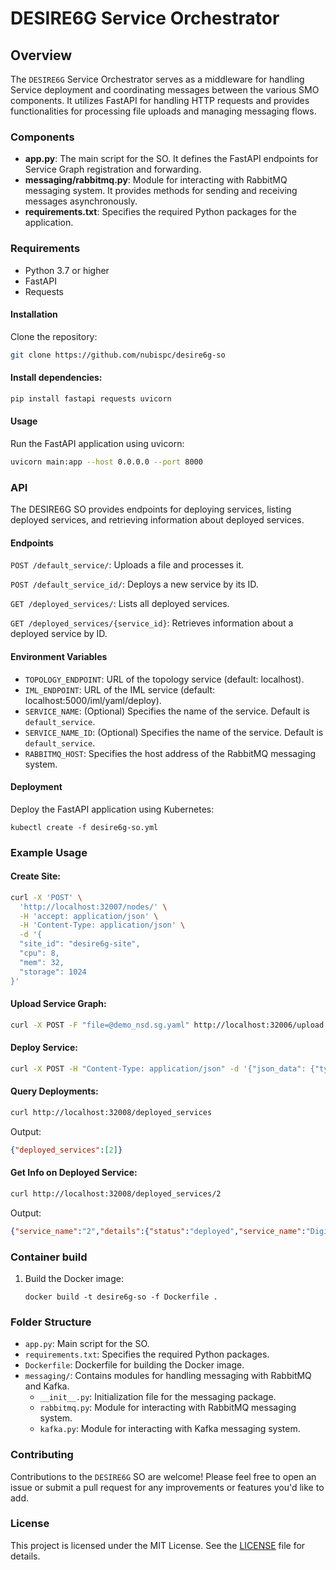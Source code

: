 # DESIRE6G Service Orchestrator

## Overview

The `DESIRE6G` Service Orchestrator serves as a middleware for handling Service deployment and coordinating messages between the various SMO components. It utilizes FastAPI for handling HTTP requests and provides functionalities for processing file uploads and managing messaging flows.

### Components

- **app.py**: The main script for the SO. It defines the FastAPI endpoints for Service Graph registration and forwarding.
- **messaging/rabbitmq.py**: Module for interacting with RabbitMQ messaging system. It provides methods for sending and receiving messages asynchronously.
- **requirements.txt**: Specifies the required Python packages for the application.


### Requirements
- Python 3.7 or higher
- FastAPI
- Requests

#### Installation

Clone the repository:

```bash
git clone https://github.com/nubispc/desire6g-so
```

#### Install dependencies:

```bash
pip install fastapi requests uvicorn
```

#### Usage

Run the FastAPI application using uvicorn:

```bash
uvicorn main:app --host 0.0.0.0 --port 8000
```

### API

The DESIRE6G SO provides endpoints for deploying services, listing deployed services, and retrieving information about deployed services.

#### Endpoints

`POST /default_service/`: Uploads a file and processes it.

`POST /default_service_id/`: Deploys a new service by its ID.

`GET /deployed_services/`: Lists all deployed services.

`GET /deployed_services/{service_id}`: Retrieves information about a deployed service by ID.


#### Environment Variables

- `TOPOLOGY_ENDPOINT`: URL of the topology service (default: localhost).
- `IML_ENDPOINT`: URL of the IML service (default: localhost:5000/iml/yaml/deploy).
- `SERVICE_NAME`: (Optional) Specifies the name of the service. Default is `default_service`.
- `SERVICE_NAME_ID`: (Optional) Specifies the name of the service. Default is `default_service`.
- `RABBITMQ_HOST`: Specifies the host address of the RabbitMQ messaging system.

#### Deployment

Deploy the FastAPI application using Kubernetes:

`kubectl create -f desire6g-so.yml`

### Example Usage

#### Create Site:

```bash
curl -X 'POST' \
  'http://localhost:32007/nodes/' \
  -H 'accept: application/json' \
  -H 'Content-Type: application/json' \
  -d '{
  "site_id": "desire6g-site",
  "cpu": 8,
  "mem": 32,
  "storage": 1024
}'
```

#### Upload Service Graph:

```bash
curl -X POST -F "file=@demo_nsd.sg.yaml" http://localhost:32006/upload
```

#### Deploy Service:

```bash
curl -X POST -H "Content-Type: application/json" -d '{"json_data": {"type": "service_graph", "name": "demo_nsd.sg.yaml", "site_id": "desire6g-site"}}' http://localhost:32008/main_id/ | jq
```

#### Query Deployments:

```bash
curl http://localhost:32008/deployed_services
```

Output:

```json
{"deployed_services":[2]}
```

#### Get Info on Deployed Service:

```bash
curl http://localhost:32008/deployed_services/2
```

Output:

```json
{"service_name":"2","details":{"status":"deployed","service_name":"Digital Twin Demo","file_name":"demo_nsd.sg.yaml","site_id":"desire6g-site"}}
```


### Container build

1. Build the Docker image:
    ```
    docker build -t desire6g-so -f Dockerfile .
    ```

### Folder Structure
- `app.py`: Main script for the SO.
- `requirements.txt`: Specifies the required Python packages.
- `Dockerfile`: Dockerfile for building the Docker image.
- `messaging/`: Contains modules for handling messaging with RabbitMQ and Kafka.
    - `__init__.py`: Initialization file for the messaging package.
    - `rabbitmq.py`: Module for interacting with RabbitMQ messaging system.
    - `kafka.py`: Module for interacting with Kafka messaging system.

### Contributing

Contributions to the `DESIRE6G` SO are welcome! Please feel free to open an issue or submit a pull request for any improvements or features you'd like to add.

### License

This project is licensed under the MIT License. See the [LICENSE](LICENSE) file for details.
